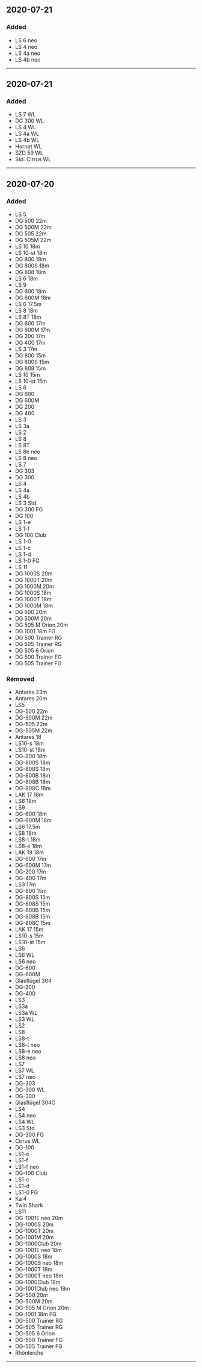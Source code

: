 ## 2020-07-21
### Added
- LS 6 neo
- LS 4 neo
- LS 4a neo
- LS 4b neo
---
## 2020-07-21
### Added
- LS 7 WL
- DG 300 WL
- LS 4 WL
- LS 4a WL
- LS 4b WL
- Hornet WL
- SZD 59 WL
- Std. Cirrus WL
---
## 2020-07-20
### Added
- LS 5
- DG 500 22m
- DG 500M 22m
- DG 505 22m
- DG 505M 22m
- LS 10 18m
- LS 10-st 18m
- DG 800 18m
- DG 800S 18m
- DG 808 18m
- LS 6 18m
- LS 9
- DG 600 18m
- DG 600M 18m
- LS 6 17.5m
- LS 8 18m
- LS 8T 18m
- DG 600 17m
- DG 600M 17m
- DG 200 17m
- DG 400 17m
- LS 3 17m
- DG 800 15m
- DG 800S 15m
- DG 808 15m
- LS 10 15m
- LS 10-st 15m
- LS 6
- DG 600
- DG 600M
- DG 200
- DG 400
- LS 3
- LS 3a
- LS 2
- LS 8
- LS 8T
- LS 8e neo
- LS 8 neo
- LS 7
- DG 303
- DG 300
- LS 4
- LS 4a
- LS 4b
- LS 3 Std
- DG 300 FG
- DG 100
- LS 1-e
- LS 1-f
- DG 100 Club
- LS 1-0
- LS 1-c
- LS 1-d
- LS 1-0 FG
- LS 11
- DG 1000S 20m
- DG 1000T 20m
- DG 1000M 20m
- DG 1000S 18m
- DG 1000T 18m
- DG 1000M 18m
- DG 500 20m
- DG 500M 20m
- DG 505 M Orion 20m
- DG 1001 18m FG
- DG 500 Trainer RG
- DG 505 Trainer RG
- DG 505 6 Orion
- DG 500 Trainer FG
- DG 505 Trainer FG
### Removed
- Antares 23m
- Antares 20m
- LS5
- DG-500 22m
- DG-500M 22m
- DG-505 22m
- DG-505M 22m
- Antares 18
- LS10-s 18m
- LS10-st 18m
- DG-800 18m
- DG-800S 18m
- DG-808S 18m
- DG-800B 18m
- DG-808B 18m
- DG-808C 18m
- LAK 17 18m
- LS6 18m
- LS9
- DG-600 18m
- DG-600M 18m
- LS6 17.5m
- LS8 18m
- LS8-t 18m
- LS8-e 18m
- LAK 19 18m
- DG-600 17m
- DG-600M 17m
- DG-200 17m
- DG-400 17m
- LS3 17m
- DG-800 15m
- DG-800S 15m
- DG-808S 15m
- DG-800B 15m
- DG-808B 15m
- DG-808C 15m
- LAK 17 15m
- LS10-s 15m
- LS10-st 15m
- LS6
- LS6 WL
- LS6 neo
- DG-600
- DG-600M
- Glasflügel 304
- DG-200
- DG-400
- LS3
- LS3a
- LS3a WL
- LS3 WL
- LS2
- LS8
- LS8-t
- LS8-t neo
- LS8-e neo
- LS8 neo
- LS7
- LS7 WL
- LS7 neo
- DG-303
- DG-300 WL
- DG-300
- Glasflügel 304C
- LS4
- LS4 neo
- LS4 WL
- LS3 Std
- DG-300 FG
- Cirrus WL
- DG-100
- LS1-e
- LS1-f
- LS1-f neo
- DG-100 Club
- LS1-c
- LS1-d
- LS1-0 FG
- Ka 4
- Twin Shark
- LS11
- DG-1001E neo 20m
- DG-1000S 20m
- DG-1000T 20m
- DG-1001M 20m
- DG-1000Club 20m
- DG-1001E neo 18m
- DG-1000S 18m
- DG-1000S neo 18m
- DG-1000T 18m
- DG-1000T neo 18m
- DG-1000Club 18m
- DG-1001Club neo 18m
- DG-500 20m
- DG-500M 20m
- DG-505 M Orion 20m
- DG-1001 18m FG
- DG-500 Trainer RG
- DG-505 Trainer RG
- DG-505 6 Orion
- DG-500 Trainer FG
- DG-505 Trainer FG
- Rhönlerche
---